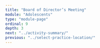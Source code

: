 ```yaml
---
title: "Board of Director’s Meeting"
module: "Adolescents"
type: "module-page"
ordinal: 9
depth: 3
next: "../activity-summary/"
previous: "../select-practice-location/"
---
```

<form method="post" action="."></form>